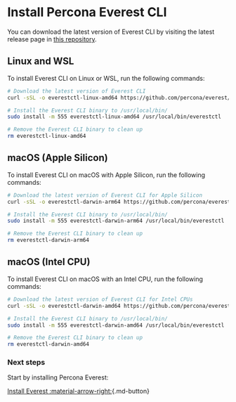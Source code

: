 # Install Percona Everest CLI

You can download the latest version of Everest CLI by visiting the latest release page in [this repository](https://github.com/percona/everest/releases/latest).

## Linux and WSL

To install Everest CLI on Linux or WSL, run the following commands:

```bash
# Download the latest version of Everest CLI
curl -sSL -o everestctl-linux-amd64 https://github.com/percona/everest/releases/latest/download/everestctl-linux-amd64

# Install the Everest CLI binary to /usr/local/bin/
sudo install -m 555 everestctl-linux-amd64 /usr/local/bin/everestctl

# Remove the Everest CLI binary to clean up
rm everestctl-linux-amd64
```

## macOS (Apple Silicon)

To install Everest CLI on macOS with Apple Silicon, run the following commands:

```bash
# Download the latest version of Everest CLI for Apple Silicon
curl -sSL -o everestctl-darwin-arm64 https://github.com/percona/everest/releases/latest/download/everestctl-darwin-arm64

# Install the Everest CLI binary to /usr/local/bin/
sudo install -m 555 everestctl-darwin-arm64 /usr/local/bin/everestctl

# Remove the Everest CLI binary to clean up
rm everestctl-darwin-arm64
```

## macOS (Intel CPU)

To install Everest CLI on macOS with an Intel CPU, run the following commands:

```bash
# Download the latest version of Everest CLI for Intel CPUs
curl -sSL -o everestctl-darwin-amd64 https://github.com/percona/everest/releases/latest/download/everestctl-darwin-amd64

# Install the Everest CLI binary to /usr/local/bin/
sudo install -m 555 everestctl-darwin-amd64 /usr/local/bin/everestctl

# Remove the Everest CLI binary to clean up
rm everestctl-darwin-amd64
```

### Next steps

Start by installing Percona Everest: 

[Install Everest :material-arrow-right:](installEverest.md){.md-button}

